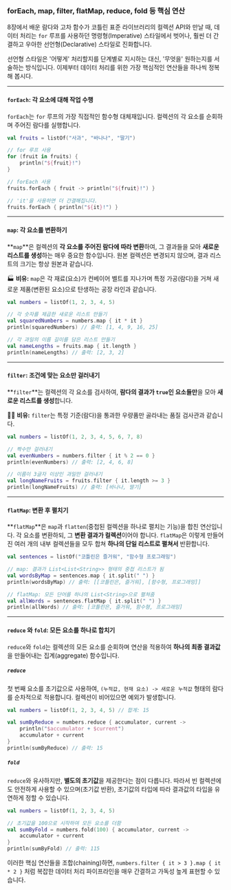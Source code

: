 ### forEach, map, filter, flatMap, reduce, fold 등 핵심 연산

8장에서 배운 람다와 고차 함수가 코틀린 표준 라이브러리의 컬렉션 API와 만날 때, 데이터 처리는 `for` 루프를 사용하던 명령형(Imperative) 스타일에서 벗어나, 훨씬 더 간결하고 우아한 선언형(Declarative) 스타일로 진화합니다.

선언형 스타일은 '어떻게' 처리할지를 단계별로 지시하는 대신, '무엇을' 원하는지를 서술하는 방식입니다. 이제부터 데이터 처리를 위한 가장 핵심적인 연산들을 하나씩 정복해 봅시다.

-----

#### `forEach`: 각 요소에 대해 작업 수행

`forEach`는 `for` 루프의 가장 직접적인 함수형 대체재입니다. 컬렉션의 각 요소를 순회하며 주어진 람다를 실행합니다.

```kotlin
val fruits = listOf("사과", "바나나", "딸기")

// for 루프 사용
for (fruit in fruits) {
    println("${fruit}!")
}

// forEach 사용
fruits.forEach { fruit -> println("${fruit}!") }

// 'it'을 사용하면 더 간결해집니다.
fruits.forEach { println("${it}!") }
```

-----

#### `map`: 각 요소를 변환하기

\*\*`map`\*\*은 컬렉션의 **각 요소를 주어진 람다에 따라 변환**하여, 그 결과들을 모아 **새로운 리스트를 생성**하는 매우 중요한 함수입니다. 원본 컬렉션은 변경되지 않으며, 결과 리스트의 크기는 항상 원본과 같습니다.

🏭 **비유:** `map`은 각 재료(요소)가 컨베이어 벨트를 지나가며 특정 가공(람다)을 거쳐 새로운 제품(변환된 요소)으로 탄생하는 공장 라인과 같습니다.

```kotlin
val numbers = listOf(1, 2, 3, 4, 5)

// 각 숫자를 제곱한 새로운 리스트 만들기
val squaredNumbers = numbers.map { it * it }
println(squaredNumbers) // 출력: [1, 4, 9, 16, 25]

// 각 과일의 이름 길이를 담은 리스트 만들기
val nameLengths = fruits.map { it.length }
println(nameLengths) // 출력: [2, 3, 2]
```

-----

#### `filter`: 조건에 맞는 요소만 걸러내기

\*\*`filter`\*\*는 컬렉션의 각 요소를 검사하여, **람다의 결과가 `true`인 요소들만**을 모아 **새로운 리스트를 생성**합니다.

🕵️‍♀️ **비유:** `filter`는 특정 기준(람다)을 통과한 우량품만 골라내는 품질 검사관과 같습니다.

```kotlin
val numbers = listOf(1, 2, 3, 4, 5, 6, 7, 8)

// 짝수만 걸러내기
val evenNumbers = numbers.filter { it % 2 == 0 }
println(evenNumbers) // 출력: [2, 4, 6, 8]

// 이름이 3글자 이상인 과일만 걸러내기
val longNameFruits = fruits.filter { it.length >= 3 }
println(longNameFruits) // 출력: [바나나, 딸기]
```

-----

#### `flatMap`: 변환 후 펼치기

\*\*`flatMap`\*\*은 `map`과 `flatten`(중첩된 컬렉션을 하나로 펼치는 기능)을 합친 연산입니다. 각 요소를 변환하되, 그 **변환 결과가 컬렉션**이어야 합니다. `flatMap`은 이렇게 만들어진 여러 개의 내부 컬렉션들을 모두 합쳐 **하나의 단일 리스트로 펼쳐서** 반환합니다.

```kotlin
val sentences = listOf("코틀린은 즐거워", "함수형 프로그래밍")

// map: 결과가 List<List<String>> 형태의 중첩 리스트가 됨
val wordsByMap = sentences.map { it.split(" ") }
println(wordsByMap) // 출력: [[코틀린은, 즐거워], [함수형, 프로그래밍]]

// flatMap: 모든 단어를 하나의 List<String>으로 펼쳐줌
val allWords = sentences.flatMap { it.split(" ") }
println(allWords) // 출력: [코틀린은, 즐거워, 함수형, 프로그래밍]
```

-----

#### `reduce` 와 `fold`: 모든 요소를 하나로 합치기

`reduce`와 `fold`는 컬렉션의 모든 요소를 순회하며 연산을 적용하여 **하나의 최종 결과값**을 만들어내는 집계(aggregate) 함수입니다.

##### `reduce`

첫 번째 요소를 초기값으로 사용하여, `(누적값, 현재 요소) -> 새로운 누적값` 형태의 람다를 순차적으로 적용합니다. 컬렉션이 비어있으면 예외가 발생합니다.

```kotlin
val numbers = listOf(1, 2, 3, 4, 5) // 합계: 15

val sumByReduce = numbers.reduce { accumulator, current ->
    println("$accumulator + $current")
    accumulator + current 
}
println(sumByReduce) // 출력: 15
```

##### `fold`

`reduce`와 유사하지만, **별도의 초기값**을 제공한다는 점이 다릅니다. 따라서 빈 컬렉션에도 안전하게 사용할 수 있으며(초기값 반환), 초기값의 타입에 따라 결과값의 타입을 유연하게 정할 수 있습니다.

```kotlin
val numbers = listOf(1, 2, 3, 4, 5)

// 초기값을 100으로 시작하여 모든 요소를 더함
val sumByFold = numbers.fold(100) { accumulator, current ->
    accumulator + current
}
println(sumByFold) // 출력: 115
```

이러한 핵심 연산들을 조합(chaining)하면, `numbers.filter { it > 3 }.map { it * 2 }` 처럼 복잡한 데이터 처리 파이프라인을 매우 간결하고 가독성 높게 표현할 수 있습니다.